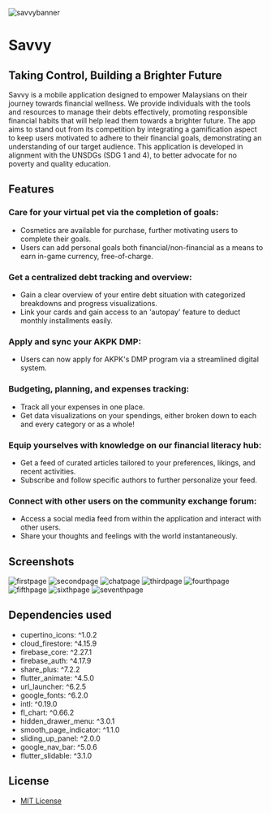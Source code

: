 ![savvybanner](https://github.com/ohshuzanne/savvy/blob/main/screenshots/1.png?raw=true)

# Savvy
## Taking Control, Building a Brighter Future
Savvy is a mobile application designed to empower Malaysians on their journey towards financial wellness. We provide individuals with the tools and resources to manage their debts effectively, promoting responsible financial habits that will help lead them towards a brighter future. The app aims to stand out from its competition by integrating a gamification aspect to keep users motivated to adhere to their financial goals, demonstrating an understanding of our target audience. This application is developed in alignment with the UNSDGs (SDG 1 and 4), to better advocate for no poverty and quality education.


## Features
### Care for your virtual pet via the completion of goals:
- Cosmetics are available for purchase, further motivating users to complete their goals.
- Users can add personal goals both financial/non-financial as a means to earn in-game currency, free-of-charge.
### Get a centralized debt tracking and overview:
- Gain a clear overview of your entire debt situation with categorized breakdowns and progress visualizations.
- Link your cards and gain access to an 'autopay' feature to deduct monthly installments easily.
### Apply and sync your AKPK DMP:
- Users can now apply for AKPK's DMP program via a streamlined digital system.
### Budgeting, planning, and expenses tracking:
- Track all your expenses in one place.
- Get data visualizations on your spendings, either broken down to each and every category or as a whole!
### Equip yourselves with knowledge on our financial literacy hub:
- Get a feed of curated articles tailored to your preferences, likings, and recent activities.
- Subscribe and follow specific authors to further personalize your feed.
### Connect with other users on the community exchange forum:
- Access a social media feed from within the application and interact with other users.
- Share your thoughts and feelings with the world instantaneously.

## Screenshots
![firstpage](https://github.com/ohshuzanne/savvy/blob/main/screenshots/2.png?raw=true)
![secondpage](https://github.com/ohshuzanne/savvy/blob/main/screenshots/3.png?raw=true)
![chatpage](https://github.com/ohshuzanne/savvy/blob/main/screenshots/9.png?raw=true)
![thirdpage](https://github.com/ohshuzanne/savvy/blob/main/screenshots/4.png?raw=true)
![fourthpage](https://github.com/ohshuzanne/savvy/blob/main/screenshots/5.png?raw=true)
![fifthpage](https://github.com/ohshuzanne/savvy/blob/main/screenshots/6.png?raw=true)
![sixthpage](https://github.com/ohshuzanne/savvy/blob/main/screenshots/7.png?raw=true)
![seventhpage](https://github.com/ohshuzanne/savvy/blob/main/screenshots/8.png?raw=true)



## Dependencies used
- cupertino_icons: ^1.0.2
- cloud_firestore: ^4.15.9
- firebase_core: ^2.27.1
- firebase_auth: ^4.17.9
- share_plus: ^7.2.2
- flutter_animate: ^4.5.0
- url_launcher: ^6.2.5
- google_fonts: ^6.2.0
- intl: ^0.19.0
- fl_chart: ^0.66.2
- hidden_drawer_menu: ^3.0.1
- smooth_page_indicator: ^1.1.0
- sliding_up_panel: ^2.0.0
- google_nav_bar: ^5.0.6
- flutter_slidable: ^3.1.0
  
## License
- [MIT License](https://github.com/ohshuzanne/savvy/blob/main/LICENSE)
